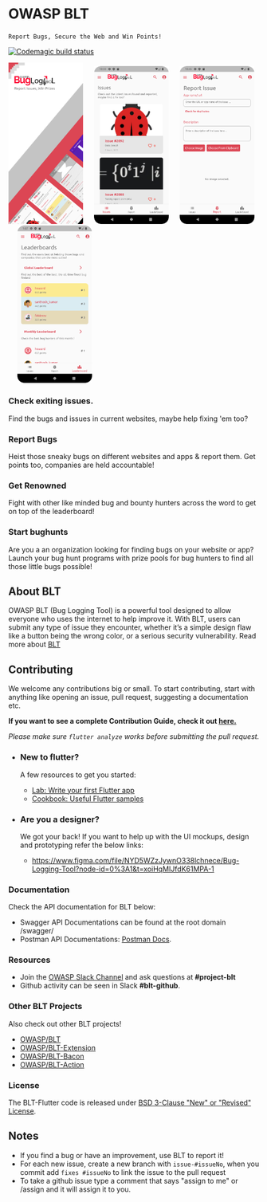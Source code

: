 # OWASP BLT

`Report Bugs, Secure the Web and Win Points!`

[![Codemagic build status](https://api.codemagic.io/apps/6431abfbf74e86c5576583d2/6431abfbf74e86c5576583d1/status_badge.svg)](https://codemagic.io/apps/6431abfbf74e86c5576583d2/6431abfbf74e86c5576583d1/latest_build)

<img src="./assets/github/gh_screen1.png" width=150> &emsp;
<img src="./assets/github/gh_screen2.png" width=150> &emsp;
<img src="./assets/github/gh_screen3.png" width=150> &emsp;
<img src="./assets/github/gh_screen4.png" width=150> &emsp;

### Check exiting issues.
Find the bugs and issues in current websites, maybe help fixing 'em too?

### Report Bugs
Heist those sneaky bugs on different websites and apps & report them. Get points too, companies are held accountable!

### Get Renowned
Fight with other like minded bug and bounty hunters across the word to get on top of the leaderboard!

### Start bughunts
Are you a an organization looking for finding bugs on your website or app? Launch your bug hunt programs with prize pools for bug hunters to find all those little bugs possible!

## About BLT

OWASP BLT (Bug Logging Tool) is a powerful tool designed to allow everyone who uses the internet to help improve it. With BLT, users can submit any type of issue they encounter, whether it’s a simple design flaw like a button being the wrong color, or a serious security vulnerability. Read more about [BLT](https://owasp.org/www-project-bug-logging-tool/) 

## Contributing
We welcome any contributions big or small. To start contributing, start with anything like opening an issue, pull request, suggesting a documentation etc.

__If you want to see a complete Contribution Guide, check it out [here.](./CONTRIBUTING.md)__

_Please make sure `flutter analyze` works before submitting the pull request._

- ### New to flutter?
    A few resources to get you started:

    - [Lab: Write your first Flutter app](https://flutter.dev/docs/get-started/codelab)
    - [Cookbook: Useful Flutter samples](https://flutter.dev/docs/cookbook)

- ### Are you a designer?
    We got your back! If you want to help up with the UI mockups, design and prototyping refer the below links:
    - https://www.figma.com/file/NYD5WZzJywnO338lchnece/Bug-Logging-Tool?node-id=0%3A1&t=xoiHqMIJfdK61MPA-1

### Documentation
Check the API documentation for BLT below:

- Swagger API Documentations can be found at the root domain /swagger/
- Postman API Documentations: [Postman Docs](https://documenter.getpostman.com/view/19782933/VUqpscyV).

### Resources
- Join the [OWASP Slack Channel](https://owasp.org/slack/invite) and ask questions at **#project-blt**
- Github activity can be seen in Slack **#blt-github**.

### Other BLT Projects
Also check out other BLT projects!

- [OWASP/BLT](https://www.github.com/OWASP/BLT)
- [OWASP/BLT-Extension](https://www.github.com/OWASP/BLT-Extension)
- [OWASP/BLT-Bacon](https://www.github.com/OWASP/BLT-Bacon)
- [OWASP/BLT-Action](https://www.github.com/OWASP/BLT-Action)  

### License
The BLT-Flutter code is released under [BSD 3-Clause "New" or "Revised" License](https://github.com/OWASP/BLT-Flutter/blob/main/LICENSE).

## Notes
- If you find a bug or have an improvement, use BLT to report it!
- For each new issue, create a new branch with `issue-#issueNo`, when you commit add `fixes #issueNo` to link the issue to the pull request
- To take a github issue type a comment that says "assign to me" or /assign and it will assign it to you.
